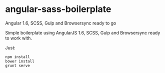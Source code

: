 # angular-sass-boilerplate
Angular 1.6, SCSS, Gulp and Browsersync ready to go

Simple boilerplate using AngularJS 1.6, SCSS, Gulp and Browsersync ready to work with.

Just:
```
npm install
bower install
grunt serve
```
